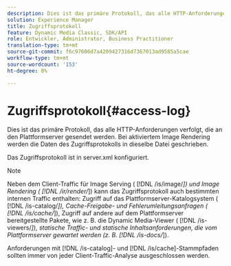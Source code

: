 ```yaml
---
description: Dies ist das primäre Protokoll, das alle HTTP-Anforderungen verfolgt, die an den Plattformserver gesendet werden. Bei aktiviertem Image Rendering werden die Daten des Zugriffsprotokolls in dieselbe Datei geschrieben.
solution: Experience Manager
title: Zugriffsprotokoll
feature: Dynamic Media Classic, SDK/API
role: Entwickler, Administrator, Business Practitioner
translation-type: tm+mt
source-git-commit: f6c97606d7a4209427316d7367013ad9585a5cae
workflow-type: tm+mt
source-wordcount: '153'
ht-degree: 0%

---
```



# Zugriffsprotokoll{#access-log}

Dies ist das primäre Protokoll, das alle HTTP-Anforderungen verfolgt, die an den Plattformserver gesendet werden. Bei aktiviertem Image Rendering werden die Daten des Zugriffsprotokolls in dieselbe Datei geschrieben.

Das Zugriffsprotokoll ist in server.xml konfiguriert.

>[!NOTE]
>
>Neben dem Client-Traffic für Image Serving ( [!DNL /is/image/*]) und Image Rendering ( [!DNL /ir/render/*]) kann das Zugriffsprotokoll auch bestimmten internen Traffic enthalten: Zugriff auf das Plattformserver-Katalogsystem ( [!DNL /is-catalog/*]), Cache-Freigabe- und Fehlerumleitungsanfragen ( [!DNL /is/cache/*]), Zugriff auf andere auf dem Plattformserver bereitgestellte Pakete, wie z. B. die Dynamic Media-Viewer ( [!DNL /is-viewers/*]), statische Traffic- und statische Inhaltsanforderungen, die vom Plattformserver gewartet werden (z. B. [!DNL /is-docs/*]).

Anforderungen mit [!DNL /is-catalog]- und [!DNL /is/cache]-Stammpfaden sollten immer von jeder Client-Traffic-Analyse ausgeschlossen werden.
